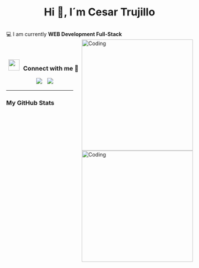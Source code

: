 <h1 align="center">Hi 👋, I´m Cesar Trujillo</h1>




<p align="left"> <a href="https://twitter.com/" target="blank"><img src="https://img.shields.io/twitter/follow/?logo=twitter&style=for-the-badge" alt="" /></a> </p>

:computer: I am currently **WEB Development Full-Stack**
<img align="right" alt="Coding" width="300" src="https://komarev.com/ghpvc/?username=100rabhcsmc&label=Profile%20views&color=0e75b6&style=flat" alt="100rabhcsmc">

<br/>
<h3 align="center" > <img src="https://media.giphy.com/media/iY8CRBdQXODJSCERIr/giphy.gif" width="30" height="30" style="margin-right: 10px;">Connect with me 🤝 </h3>

<p align="center">

 <div align="center"  class="icons-social" style="margin-left: 10px;">
        <a style="margin-left: 10px;"  target="_blank" href="https://www.linkedin.com/in/cesar-trujillo-giraldo-desarrollador-fullstack">
		<img src="https://img.icons8.com/doodle/40/000000/linkedin--v2.png"></a>
        <a style="margin-left: 10px;" target="_blank" href="https://github.com/Catgx55">
		<img src="https://img.icons8.com/doodle/40/000000/github--v1.png"></a>
	 <a style="margin-left: 10px;"  target="_blank" href="cesartrujillo2011@hotmail.com">
		 <img src=""></a>
      </div>

</p>

<hr width="36%" >

<h3>My GitHub Stats</h3>
<img align="right" alt="Coding" width="300" src="https://cdn.dribbble.com/users/1277312/screenshots/14733298/media/39b1045e593737587dd60e42c8422d1f.gif" >
<br>
